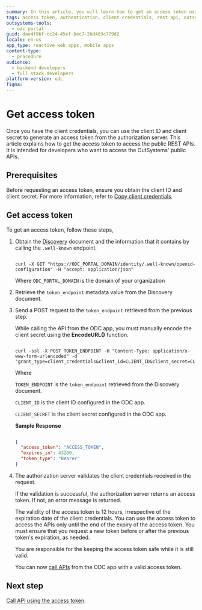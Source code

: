 ```yaml
---
summary: In this article, you will learn how to get an access token using the client credentials.
tags: access token, authentication, client credentials, rest api, outsystems
outsystems-tools:
  - odc portal
guid: dae4f96f-cc24-45ef-bec7-26d483c779d2
locale: en-us
app_type: reactive web apps, mobile apps
content-type:
  - procedure
audience:
  - backend developers
  - full stack developers
platform-version: odc
figma:
---
```

# Get access token 

Once you have the client credentials, you can use the client ID and client secret to generate an access token from the authorization server. This article explains how to get the access token to access the public REST APIs. It is intended for developers who want to access the OutSystems' public APIs.

## Prerequisites

Before requesting an access token, ensure you obtain the client ID and client secret. For more information, refer to [Copy client credentials](create-api-client.md#copy-client-credentials).

## Get access token

To get an access token, follow these steps,

1. Obtain the [Discovery](about-oidc-discovery-document.md) document and the information that it contains by calling the `.well-known` endpoint.

    ```curl

    curl -X GET "https://ODC_PORTAL_DOMAIN/identity/.well-known/openid-configuration" -H "accept: application/json"

    ```
    Where `ODC_PORTAL_DOMAIN` is the domain of your organization

1. Retrieve the `token_endpoint` metadata value from the Discovery document. 

1. Send a POST request to the `token_endpoint` retrieved from the previous step.

    <div class="info" markdown="1">

    While calling the API from the ODC app, you must manually encode the client secret using the **EncodeURL()** function.

    </div>

    ```curl

    curl -ssl -X POST TOKEN_ENDPOINT -H "Content-Type: application/x-www-form-urlencoded" -d "grant_type=client_credentials&client_id=CLIENT_ID&client_secret=CLIENT_SECRET" 

    ```
    Where

    `TOKEN_ENDPOINT` is the `token_endpoint` retrieved from the Discovery document.

    `CLIENT_ID` is the client ID configured in the ODC app.

    `CLIENT_SECRET` is the client secret configured in the ODC app.

    **Sample Response**

    ```json
    
    {
      "access_token": "ACCESS_TOKEN",
      "expires_in": 43200,
      "token_type": "Bearer"
    }
    
    ```

1. The authorization server validates the client credentials received in the request.

    If the validation is successful, the authorization server returns an access token. If not, an error message is returned.

    <div class="info" markdown="1">

    The validity of the access token is 12 hours, irrespective of the expiration date of the client credentials. You can use the access token to access the APIs only until the end of the expiry of the access token. You must ensure that you request a new token before or after the previous token's expiration, as needed.

    You are responsible for the keeping the access token safe while it is still valid.

    </div>

    You can now [call APIs](call-api.md) from the ODC app with a valid access token.

## Next step

[Call API using the access token](call-api.md).

